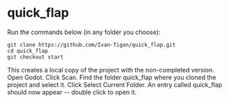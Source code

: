 # quick_flap

Run the commands below (in any folder you choose):

```
git clone https://github.com/Ivan-Tigan/quick_flap.git
cd quick_flap
git checkout start

```
This creates a local copy of the project with the non-completed version.
Open Godot.
Click Scan.
Find the folder quick_flap where you cloned the project and select it.
Click Select Current Folder.
An entry called quick_flap should now appear -- double click to open it.




